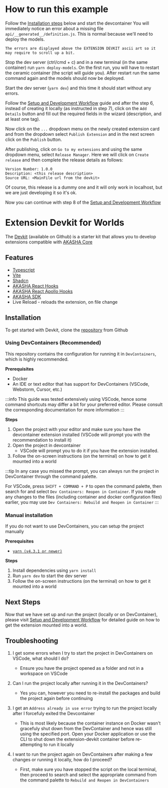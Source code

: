 # How to run this example

Follow the [Installation steps](#installation) below and start the devcontainer
You will immediately notice an error about a missing file `api/__generated__/definition.js`. This is normal because we'll need to deploy the models.

```tip
The errors are displayed above the EXTENSION DEVKIT ascii art so it may require to scroll up a bit.
```

Stop the dev server (ctrl/cmd + c) and in a new terminal (in the same container) run `yarn deploy-models`.
On the first run, you will have to restart the ceramic container (the script will guide you). After restart run the same command again and the models should now be deployed.

Start the dev server (`yarn dev`) and this time it should start without any errors.

Follow the [Setup and Development Workflow](https://docs.akasha.world/devkit/setup/) guide and after the step 6, instead of creating it locally (as instructed in step 7), click on the `Add Details` button and fill out the required fields in the wizard (description, and at least one tag).

Now click on the `...` dropdown menu on the newly created extension card and from the dropdown select `Publish Extension` and in the next screen click on the `Publish` button.

After publishing, click on `Go to my extensions` and using the same dropdown menu, select `Release Manager`.
Here we will click on `Create release` and then complete the release details as follows:

```
Version Number: 1.0.0
Description: <this release description>
Source URL: <MainFile url from the devkit>
```

Of course, this release is a dummy one and it will only work in localhost, but we are just developing it so it's ok.

Now you can continue with step 8 of the [Setup and Development Workflow](https://docs.akasha.world/devkit/setup/)


# Extension Devkit for Worlds

The [Devkit](https://github.com/AKASHAorg/extension-devkit) (available on Github) is a starter kit that allows you to develop extensions compatible with [AKASHA Core](https://github.com/AKASHAorg/akasha-core)

## Features

- [Typescript](https://www.typescriptlang.org/)
- [Vite](https://vite.dev/)
- [Shadcn](https://ui.shadcn.com/)
- [AKASHA React Hooks](https://github.com/AKASHAorg/akasha-core/tree/next/libs/hooks)
- [AKASHA React Apollo Hooks](https://github.com/AKASHAorg/akasha-core/blob/next/libs/hooks/README_GENERATED.md)
- [AKASHA SDK](https://github.com/AKASHAorg/akasha-core/tree/next/libs/sdk)
- Live Reload - reloads the extension, on file change

## Installation

To get started with Devkit, clone the [repository](https://github.com/AKASHAorg/extension-devkit) from Github

### Using DevContainers (Recommended)

This repository contains the configuration for running it in `DevContainers`, which is highly recommended.

**Prerequisites**

- Docker
- An IDE or text editor that has support for DevContainers (VSCode, Webstorm, Cursor, etc.)

:::info
This guide was tested extensively using VSCode, hence some command shortcuts may differ a bit for your preferred editor. Please consult the corresponding documentation for more information
:::

**Steps**

1. Open the project with your editor and make sure you have the devcontainer extension installed (VSCode will prompt you with the recommendation to install it)
2. Open the project in devcontainer
   - VSCode will prompt you to do it if you have the extension installed.
3. Follow the on-screen instructions (on the terminal) on how to get it mounted into a world

:::tip
In any case you missed the prompt, you can always run the project in DevContainer through the command palette.

For VSCode, press `SHIFT + COMMAND + P` to open the command palette, then search for and select `Dev Containers: Reopen in Container`. If you made any changes to the files (including container and docker configuration files) earlier, you may use `Dev Containers: Rebuild and Reopen in Container`
:::

### Manual installation

If you do not want to use DevContainers, you can setup the project manually

**Prerequisites**

- [`yarn (v4.3.1 or newer)`](https://yarnpkg.com/getting-started/install)

**Steps**

1. Install dependencies using `yarn install`
2. Run `yarn dev` to start the dev server
3. Follow the on-screen instructions (on the terminal) on how to get it mounted into a world

## Next Steps

Now that we have set up and run the project (locally or on DevContainer), please visit [Setup and Development Workflow](https://docs.akasha.world/devkit/setup/) for detailed guide on how to get the extension mounted into a world.

## Troubleshooting

1. I get some errors when I try to start the project in DevContainers on VSCode, what should I do?

   - Ensure you have the project opened as a folder and not in a workspace on VSCode

2. Can I run the project locally after running it in the DevContainers?

   - Yes you can, however you need to re-install the packages and build the project again before continuing

3. I get an `Address already in use error` trying to run the project locally after I forcefuly exited the Devcontainer
   - This is most likely because the container instance on Docker wasn't gracefuly shut down from the DevContainer and hence was still using the specified port. Open your Docker application or use the CLI to shut down the extension-devkit container before re-attempting to run it locally

4. I want to run the project again on DevContainers after making a few changes or running it locally, how do I proceed?
   - First, make sure you have stopped the script on the local terminal, then proceed to search and select the appropriate command from the command palette to `Rebuild and Reopen in DevContainers`


